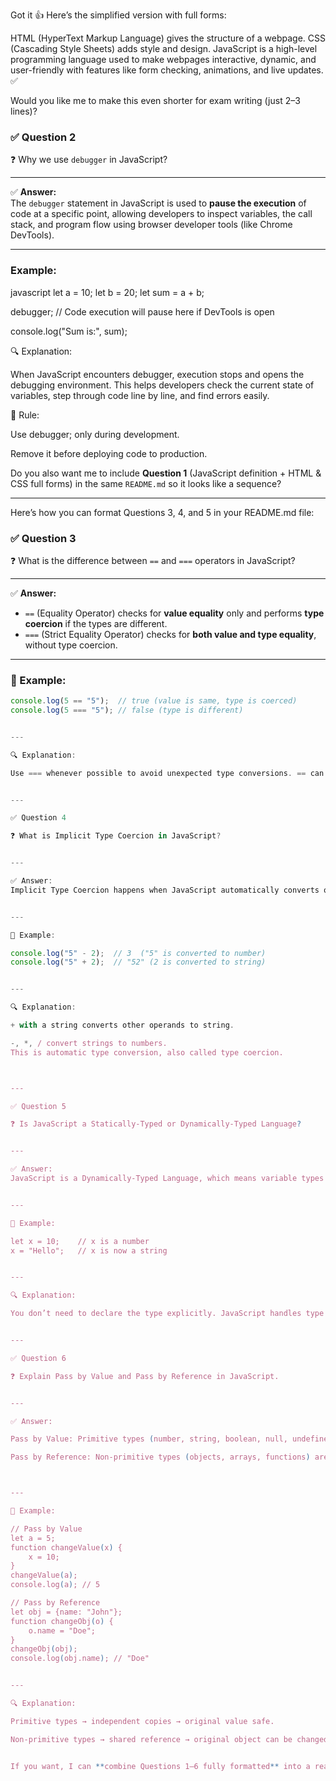 Got it 👍 Here’s the simplified version with full forms:

HTML (HyperText Markup Language) gives the structure of a webpage.
CSS (Cascading Style Sheets) adds style and design.
JavaScript is a high-level programming language used to make webpages interactive, dynamic, and user-friendly with features like form checking, animations, and live updates. ✅

Would you like me to make this even shorter for exam writing (just 2–3 lines)?





### ✅ Question 2
❓ Why we use `debugger` in JavaScript?

---

✅ **Answer:**  
The `debugger` statement in JavaScript is used to **pause the execution** of code at a specific point, allowing developers to inspect variables, the call stack, and program flow using browser developer tools (like Chrome DevTools).

---

###  Example:

javascript
let a = 10;
let b = 20;
let sum = a + b;

debugger; // Code execution will pause here if DevTools is open

console.log("Sum is:", sum);


🔍 Explanation:

When JavaScript encounters debugger, execution stops and opens the debugging environment. This helps developers check the current state of variables, step through code line by line, and find errors easily.




📘 Rule:

Use debugger; only during development.

Remove it before deploying code to production.


Do you also want me to include **Question 1** (JavaScript definition + HTML & CSS full forms) in the same `README.md` so it looks like a sequence?


---




Here’s how you can format Questions 3, 4, and 5 in your README.md file:

### ✅ Question 3
❓ What is the difference between `==` and `===` operators in JavaScript?

---

✅ **Answer:**  
- `==` (Equality Operator) checks for **value equality** only and performs **type coercion** if the types are different.  
- `===` (Strict Equality Operator) checks for **both value and type equality**, without type coercion.

---

### 🔹 Example:
```javascript
console.log(5 == "5");  // true (value is same, type is coerced)
console.log(5 === "5"); // false (type is different)


---

🔍 Explanation:

Use === whenever possible to avoid unexpected type conversions. == can lead to bugs due to implicit type coercion.


---

✅ Question 4

❓ What is Implicit Type Coercion in JavaScript?


---

✅ Answer:
Implicit Type Coercion happens when JavaScript automatically converts one data type to another during operations to make the expression valid.


---

🔹 Example:

console.log("5" - 2);  // 3  ("5" is converted to number)
console.log("5" + 2);  // "52" (2 is converted to string)


---

🔍 Explanation:

+ with a string converts other operands to string.

-, *, / convert strings to numbers.
This is automatic type conversion, also called type coercion.



---

✅ Question 5

❓ Is JavaScript a Statically-Typed or Dynamically-Typed Language?


---

✅ Answer:
JavaScript is a Dynamically-Typed Language, which means variable types are determined at runtime and can change during execution.


---

🔹 Example:

let x = 10;    // x is a number
x = "Hello";   // x is now a string


---

🔍 Explanation:

You don’t need to declare the type explicitly. JavaScript handles type assignment automatically.


---

✅ Question 6

❓ Explain Pass by Value and Pass by Reference in JavaScript.


---

✅ Answer:

Pass by Value: Primitive types (number, string, boolean, null, undefined, symbol, bigint) are passed as a copy. Changes inside a function do not affect the original variable.

Pass by Reference: Non-primitive types (objects, arrays, functions) are passed by reference. Changes inside a function affect the original object.



---

🔹 Example:

// Pass by Value
let a = 5;
function changeValue(x) {
    x = 10;
}
changeValue(a);
console.log(a); // 5

// Pass by Reference
let obj = {name: "John"};
function changeObj(o) {
    o.name = "Doe";
}
changeObj(obj);
console.log(obj.name); // "Doe"


---

🔍 Explanation:

Primitive types → independent copies → original value safe.

Non-primitive types → shared reference → original object can be changed.


If you want, I can **combine Questions 1–6 fully formatted** into a ready-to-use `README.md` file for you. It will be clean and sequential. Do you want me to do that?


